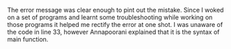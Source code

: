 The error message was clear enough to pint out the mistake.
Since I woked on a set of programs and learnt some troubleshooting while working on those programs it helped me rectify the error at one shot.
I was unaware of the code in line 33, however Annapoorani explained that it is the syntax of main function.